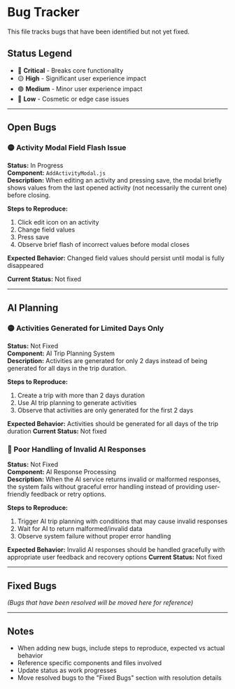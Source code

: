 # Bug Tracker

This file tracks bugs that have been identified but not yet fixed.

## Status Legend
- 🔴 **Critical** - Breaks core functionality
- 🟡 **High** - Significant user experience impact
- 🟢 **Medium** - Minor user experience impact
- 🔵 **Low** - Cosmetic or edge case issues

---

## Open Bugs

### 🟡 Activity Modal Field Flash Issue
**Status:** In Progress  
**Component:** `AddActivityModal.js`  
**Description:** When editing an activity and pressing save, the modal briefly shows values from the last opened activity (not necessarily the current one) before closing.

**Steps to Reproduce:**
1. Click edit icon on an activity
2. Change field values 
3. Press save
4. Observe brief flash of incorrect values before modal closes

**Expected Behavior:** Changed field values should persist until modal is fully disappeared

**Current Status:** Not fixed

---

## AI Planning

### 🟡 Activities Generated for Limited Days Only
**Status:** Not Fixed  
**Component:** AI Trip Planning System  
**Description:** Activities are generated for only 2 days instead of being generated for all days in the trip duration.

**Steps to Reproduce:**
1. Create a trip with more than 2 days duration
2. Use AI trip planning to generate activities
3. Observe that activities are only generated for the first 2 days

**Expected Behavior:** Activities should be generated for all days of the trip duration
**Current Status:** Not fixed

### 🔴 Poor Handling of Invalid AI Responses
**Status:** Not Fixed  
**Component:** AI Response Processing  
**Description:** When the AI service returns invalid or malformed responses, the system fails without graceful error handling instead of providing user-friendly feedback or retry options.

**Steps to Reproduce:**
1. Trigger AI trip planning with conditions that may cause invalid responses
2. Wait for AI to return malformed/invalid data
3. Observe system failure without proper error handling

**Expected Behavior:** Invalid AI responses should be handled gracefully with appropriate user feedback and recovery options
**Current Status:** Not fixed

---

## Fixed Bugs

_(Bugs that have been resolved will be moved here for reference)_

---

## Notes

- When adding new bugs, include steps to reproduce, expected vs actual behavior
- Reference specific components and files involved
- Update status as work progresses
- Move resolved bugs to the "Fixed Bugs" section with resolution details
